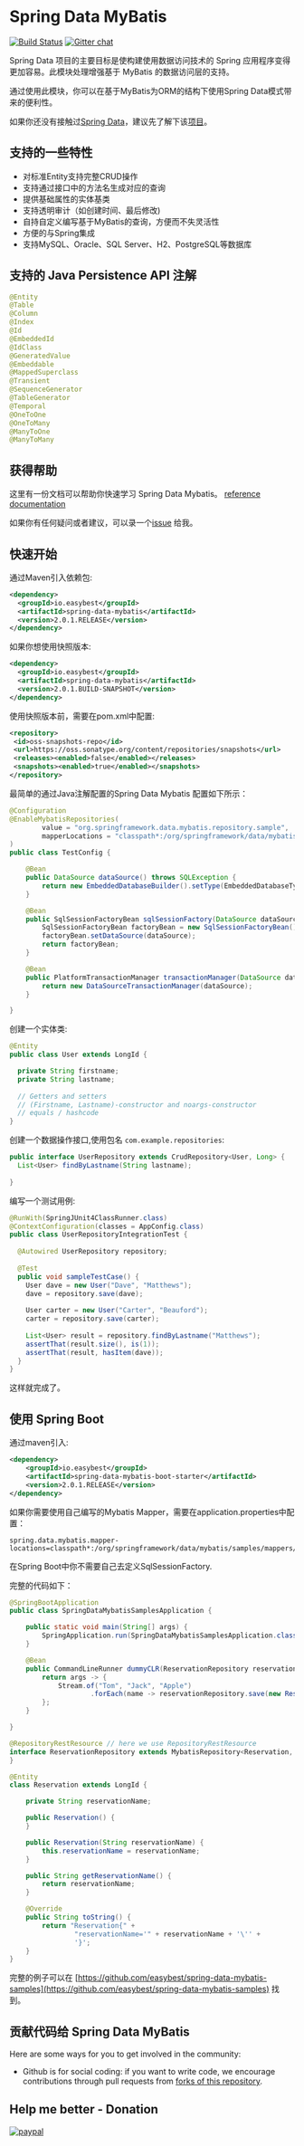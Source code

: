 # Spring Data MyBatis 
[![Build Status](https://travis-ci.org/easybest/spring-data-mybatis.svg?branch=master)](https://travis-ci.org/easybest/spring-data-mybatis)   [![Gitter chat](https://badges.gitter.im/gitterHQ/gitter.png)](https://gitter.im/spring-data-mybatis)


Spring Data 项目的主要目标是使构建使用数据访问技术的 Spring 应用程序变得更加容易。此模块处理增强基于 MyBatis 的数据访问层的支持。

通过使用此模块，你可以在基于MyBatis为ORM的结构下使用Spring Data模式带来的便利性。

如果你还没有接触过[Spring Data](https://projects.spring.io/spring-data/)，建议先了解下该[项目](https://projects.spring.io/spring-data/)。


## 支持的一些特性 ##

* 对标准Entity支持完整CRUD操作
* 支持通过接口中的方法名生成对应的查询
* 提供基础属性的实体基类
* 支持透明审计（如创建时间、最后修改)
* 自持自定义编写基于MyBatis的查询，方便而不失灵活性
* 方便的与Spring集成
* 支持MySQL、Oracle、SQL Server、H2、PostgreSQL等数据库

## 支持的 Java Persistence API 注解
```java
@Entity
@Table
@Column
@Index
@Id
@EmbeddedId
@IdClass
@GeneratedValue
@Embeddable
@MappedSuperclass
@Transient
@SequenceGenerator
@TableGenerator
@Temporal
@OneToOne
@OneToMany
@ManyToOne
@ManyToMany
```


## 获得帮助 ##

这里有一份文档可以帮助你快速学习 Spring Data Mybatis。 [reference documentation](https://easybest.github.io/spring-data-mybatis/)  

如果你有任何疑问或者建议，可以录一个[issue](https://github.com/easybest/spring-data-mybatis/issues) 给我。

## 快速开始 ##

通过Maven引入依赖包:

```xml
<dependency>
  <groupId>io.easybest</groupId>
  <artifactId>spring-data-mybatis</artifactId>
  <version>2.0.1.RELEASE</version>
</dependency>
```

如果你想使用快照版本:
```xml
<dependency>
  <groupId>io.easybest</groupId>
  <artifactId>spring-data-mybatis</artifactId>
  <version>2.0.1.BUILD-SNAPSHOT</version>
</dependency>
```
使用快照版本前，需要在pom.xml中配置:

```xml
<repository>
 <id>oss-snapshots-repo</id>
 <url>https://oss.sonatype.org/content/repositories/snapshots</url>
 <releases><enabled>false</enabled></releases>
 <snapshots><enabled>true</enabled></snapshots>
</repository>
```


最简单的通过Java注解配置的Spring Data Mybatis 配置如下所示：
```java
@Configuration
@EnableMybatisRepositories(
        value = "org.springframework.data.mybatis.repository.sample",
        mapperLocations = "classpath*:/org/springframework/data/mybatis/repository/sample/mappers/*Mapper.xml"
)
public class TestConfig {

    @Bean
    public DataSource dataSource() throws SQLException {
        return new EmbeddedDatabaseBuilder().setType(EmbeddedDatabaseType.H2).addScript("classpath:/test-init.sql").build();
    }

    @Bean
    public SqlSessionFactoryBean sqlSessionFactory(DataSource dataSource) {
        SqlSessionFactoryBean factoryBean = new SqlSessionFactoryBean();
        factoryBean.setDataSource(dataSource);
        return factoryBean;
    }

    @Bean
    public PlatformTransactionManager transactionManager(DataSource dataSource) {
        return new DataSourceTransactionManager(dataSource);
    }

}

```

创建一个实体类:

```java
@Entity
public class User extends LongId {

  private String firstname;
  private String lastname;
       
  // Getters and setters
  // (Firstname, Lastname)-constructor and noargs-constructor
  // equals / hashcode
}

```

创建一个数据操作接口,使用包名 `com.example.repositories`:

```java
public interface UserRepository extends CrudRepository<User, Long> {
  List<User> findByLastname(String lastname);  
  
}

```

编写一个测试用例:

```java
@RunWith(SpringJUnit4ClassRunner.class)
@ContextConfiguration(classes = AppConfig.class)
public class UserRepositoryIntegrationTest {
     
  @Autowired UserRepository repository;
     
  @Test
  public void sampleTestCase() {
    User dave = new User("Dave", "Matthews");
    dave = repository.save(dave);
         
    User carter = new User("Carter", "Beauford");
    carter = repository.save(carter);
         
    List<User> result = repository.findByLastname("Matthews");
    assertThat(result.size(), is(1));
    assertThat(result, hasItem(dave));
  }
}

```

这样就完成了。


## 使用 Spring Boot

通过maven引入:
   
   ```xml
   <dependency>
       <groupId>io.easybest</groupId>
       <artifactId>spring-data-mybatis-boot-starter</artifactId>
       <version>2.0.1.RELEASE</version>
   </dependency>
   ```


如果你需要使用自己编写的Mybatis Mapper，需要在application.properties中配置：
```
spring.data.mybatis.mapper-locations=classpath*:/org/springframework/data/mybatis/samples/mappers/*Mapper.xml
```

在Spring Boot中你不需要自己去定义SqlSessionFactory.

完整的代码如下：

```java
@SpringBootApplication
public class SpringDataMybatisSamplesApplication {

    public static void main(String[] args) {
        SpringApplication.run(SpringDataMybatisSamplesApplication.class, args);
    }

    @Bean
    public CommandLineRunner dummyCLR(ReservationRepository reservationRepository) {
        return args -> {
            Stream.of("Tom", "Jack", "Apple")
                    .forEach(name -> reservationRepository.save(new Reservation(name)));
        };
    }

}

@RepositoryRestResource // here we use RepositoryRestResource
interface ReservationRepository extends MybatisRepository<Reservation, Long> {
}

@Entity
class Reservation extends LongId {

    private String reservationName;

    public Reservation() {
    }

    public Reservation(String reservationName) {
        this.reservationName = reservationName;
    }

    public String getReservationName() {
        return reservationName;
    }

    @Override
    public String toString() {
        return "Reservation{" +
                "reservationName='" + reservationName + '\'' +
                '}';
    }
}
```

完整的例子可以在  [https://github.com/easybest/spring-data-mybatis-samples](https://github.com/easybest/spring-data-mybatis-samples) 找到。


## 贡献代码给 Spring Data MyBatis ##

Here are some ways for you to get involved in the community:

* Github is for social coding: if you want to write code, we encourage contributions through pull requests from [forks of this repository](https://help.github.com/forking/). 

## Help me better - Donation
[![paypal](https://www.paypal.com/en_US/i/btn/x-click-butcc-donate.gif)](https://www.paypal.com/cgi-bin/webscr?cmd=_s-xclick&hosted_button_id=W7PLNCBK5K8JS)

